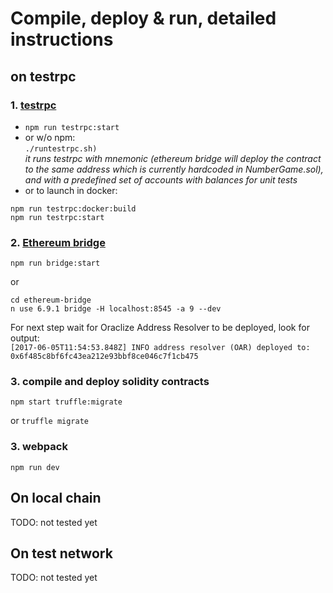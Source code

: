 
# Compile, deploy & run, detailed instructions
## on testrpc
### 1. [testrpc](https://github.com/ethereumjs/testrpc)
 * `npm run testrpc:start`
 * or w/o npm:  
   `./runtestrpc.sh)`  
_it runs testrpc with mnemonic (ethereum bridge will deploy the contract to the same address which is currently hardcoded in NumberGame.sol), and with a predefined set of accounts with balances for unit tests_  
  * or to launch in docker:  
   ```
   npm run testrpc:docker:build
   npm run testrpc:start
   ```

### 2.  [Ethereum bridge](https://github.com/oraclize/ethereum-bridge)  
  ```
  npm run bridge:start
  ```  
  or
  ```
  cd ethereum-bridge
  n use 6.9.1 bridge -H localhost:8545 -a 9 --dev
  ```  
For next step wait for Oraclize Address Resolver to be deployed, look for output:  
`[2017-06-05T11:54:53.848Z] INFO address resolver (OAR) deployed to: 0x6f485c8bf6fc43ea212e93bbf8ce046c7f1cb475`
### 3. compile and deploy solidity contracts
```
npm start truffle:migrate
```
 or `truffle migrate`
### 3. webpack
```
npm run dev
````
## On local chain
TODO: not tested yet

## On test network
TODO: not tested yet
